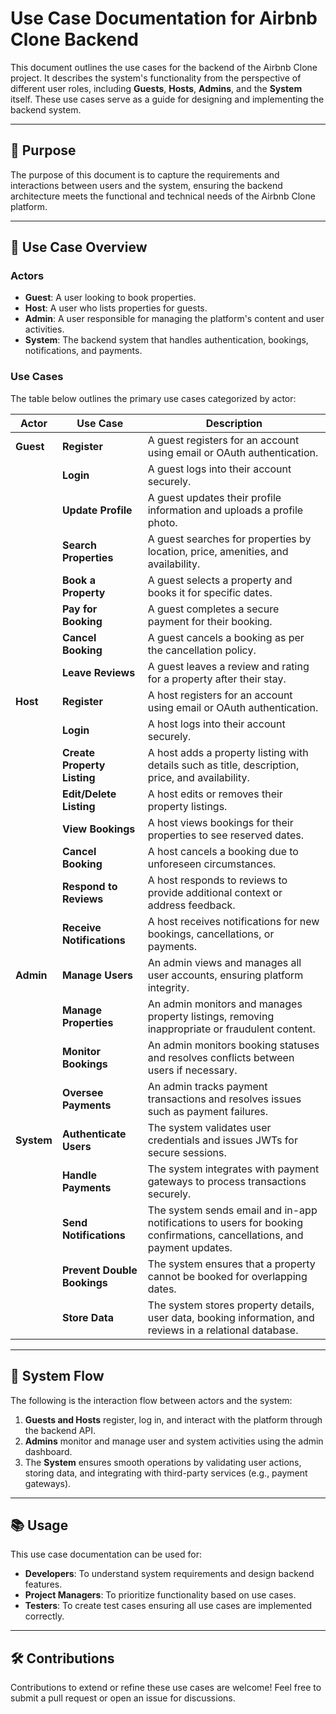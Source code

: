 # Use Case Documentation for Airbnb Clone Backend

This document outlines the use cases for the backend of the Airbnb Clone project. It describes the system's functionality from the perspective of different user roles, including **Guests**, **Hosts**, **Admins**, and the **System** itself. These use cases serve as a guide for designing and implementing the backend system.

---

## 🎯 Purpose

The purpose of this document is to capture the requirements and interactions between users and the system, ensuring the backend architecture meets the functional and technical needs of the Airbnb Clone platform.

---

## 📝 Use Case Overview

### **Actors**
- **Guest**: A user looking to book properties.
- **Host**: A user who lists properties for guests.
- **Admin**: A user responsible for managing the platform's content and user activities.
- **System**: The backend system that handles authentication, bookings, notifications, and payments.

### **Use Cases**
The table below outlines the primary use cases categorized by actor:

| **Actor**       | **Use Case**                                                                                                                                                   | **Description**                                                                                                                                                     |
|------------------|---------------------------------------------------------------------------------------------------------------------------------------------------------------|---------------------------------------------------------------------------------------------------------------------------------------------------------------------|
| **Guest**        | **Register**                                                                                                                                                 | A guest registers for an account using email or OAuth authentication.                                                                                               |
|                  | **Login**                                                                                                                                                    | A guest logs into their account securely.                                                                                                                           |
|                  | **Update Profile**                                                                                                                                           | A guest updates their profile information and uploads a profile photo.                                                                                              |
|                  | **Search Properties**                                                                                                                                        | A guest searches for properties by location, price, amenities, and availability.                                                                                    |
|                  | **Book a Property**                                                                                                                                          | A guest selects a property and books it for specific dates.                                                                                                         |
|                  | **Pay for Booking**                                                                                                                                          | A guest completes a secure payment for their booking.                                                                                                               |
|                  | **Cancel Booking**                                                                                                                                           | A guest cancels a booking as per the cancellation policy.                                                                                                           |
|                  | **Leave Reviews**                                                                                                                                             | A guest leaves a review and rating for a property after their stay.                                                                                                 |
| **Host**         | **Register**                                                                                                                                                 | A host registers for an account using email or OAuth authentication.                                                                                                |
|                  | **Login**                                                                                                                                                    | A host logs into their account securely.                                                                                                                            |
|                  | **Create Property Listing**                                                                                                                                  | A host adds a property listing with details such as title, description, price, and availability.                                                                    |
|                  | **Edit/Delete Listing**                                                                                                                                      | A host edits or removes their property listings.                                                                                                                    |
|                  | **View Bookings**                                                                                                                                            | A host views bookings for their properties to see reserved dates.                                                                                                   |
|                  | **Cancel Booking**                                                                                                                                           | A host cancels a booking due to unforeseen circumstances.                                                                                                           |
|                  | **Respond to Reviews**                                                                                                                                       | A host responds to reviews to provide additional context or address feedback.                                                                                       |
|                  | **Receive Notifications**                                                                                                                                    | A host receives notifications for new bookings, cancellations, or payments.                                                                                        |
| **Admin**        | **Manage Users**                                                                                                                                             | An admin views and manages all user accounts, ensuring platform integrity.                                                                                          |
|                  | **Manage Properties**                                                                                                                                        | An admin monitors and manages property listings, removing inappropriate or fraudulent content.                                                                      |
|                  | **Monitor Bookings**                                                                                                                                         | An admin monitors booking statuses and resolves conflicts between users if necessary.                                                                               |
|                  | **Oversee Payments**                                                                                                                                         | An admin tracks payment transactions and resolves issues such as payment failures.                                                                                  |
| **System**       | **Authenticate Users**                                                                                                                                       | The system validates user credentials and issues JWTs for secure sessions.                                                                                          |
|                  | **Handle Payments**                                                                                                                                          | The system integrates with payment gateways to process transactions securely.                                                                                       |
|                  | **Send Notifications**                                                                                                                                       | The system sends email and in-app notifications to users for booking confirmations, cancellations, and payment updates.                                             |
|                  | **Prevent Double Bookings**                                                                                                                                  | The system ensures that a property cannot be booked for overlapping dates.                                                                                          |
|                  | **Store Data**                                                                                                                                               | The system stores property details, user data, booking information, and reviews in a relational database.                                                           |

---

## 🔄 System Flow

The following is the interaction flow between actors and the system:
1. **Guests and Hosts** register, log in, and interact with the platform through the backend API.
2. **Admins** monitor and manage user and system activities using the admin dashboard.
3. The **System** ensures smooth operations by validating user actions, storing data, and integrating with third-party services (e.g., payment gateways).

---

## 📚 Usage

This use case documentation can be used for:
- **Developers**: To understand system requirements and design backend features.
- **Project Managers**: To prioritize functionality based on use cases.
- **Testers**: To create test cases ensuring all use cases are implemented correctly.

---

## 🛠️ Contributions

Contributions to extend or refine these use cases are welcome! Feel free to submit a pull request or open an issue for discussions.
